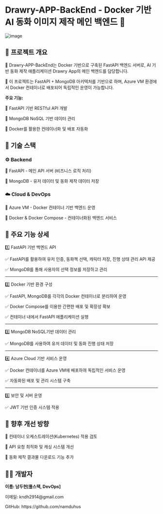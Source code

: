 # Drawry-APP-BackEnd - Docker 기반 AI 동화 이미지 제작 메인 백엔드 🚀
![image](https://github.com/user-attachments/assets/f9f4e932-98b1-4428-a1b4-ad856e3ff453)

## 📌 프로젝트 개요
🔹 Drawry-APP-BackEnd는 Docker 기반으로 구축된 FastAPI 백엔드 서버로, AI 기반 동화 제작 애플리케이션 Drawry App의 메인 백엔드를 담당합니다.
<p>🔹 이 프로젝트는 FastAPI + MongoDB 아키텍처를 기반으로 하며, Azure VM 환경에서 Docker 컨테이너로 배포되어 독립적인 운영이 가능합니다.</p>
<p><b>주요 기능:</b></p>
<p>🔹 FastAPI 기반 RESTful API 개발</p>
<p>🔹 MongoDB NoSQL 기반 데이터 관리</p>
<p>🔹 Docker를 활용한 컨테이너화 및 배포 자동화</p>

## 🚀 기술 스택
### ⚙️ Backend
<p>🔹 FastAPI - 메인 API 서버 (비즈니스 로직 처리)</p>
<p>🔹 MongoDB - 유저 데이터 및 동화 제작 데이터 저장</p>

### ☁️ Cloud & DevOps
<p>🔹 Azure VM - Docker 컨테이너 기반 백엔드 운영</p>
<p>🔹 Docker & Docker Compose - 컨테이너화된 백엔드 서비스</p>

## 📖 주요 기능 상세
<p>1️⃣ FastAPI 기반 백엔드 API</p>
<p>✅ FastAPI를 활용하여 유저 인증, 동화책 선택, 캐릭터 저장, 진행 상태 관리 API 제공</p>
<p>✅ MongoDB를 통해 사용자의 선택 정보를 저장하고 관리</p>
<hr>
<p>2️⃣ Docker 기반 환경 구성</p>
<p>✅ FastAPI, MongoDB를 각각의 Docker 컨테이너로 분리하여 운영</p>
<p>✅ Docker Compose를 이용한 간편한 배포 및 확장성 확보</p>
<p>✅ 컨테이너 내에서 FastAPI 애플리케이션 실행</p>
<hr>
<p>3️⃣ MongoDB NoSQL기반 데이터 관리</p>
<p>✅ MongoDB를 사용하여 유저 데이터 및 동화 진행 상태 저장</p>
<hr>
<p>4️⃣ Azure Cloud 기반 서비스 운영</p>
<p>✅ Docker 컨테이너를 Azure VM에 배포하여 독립적인 서비스 운영</p>
<p>✅ 자동화된 배포 및 관리 시스템 구축</p>
<hr>
<p>5️⃣ 보안 및 서버 운영</p>
<p>✅ JWT 기반 인증 시스템 적용</p>

## 📌 향후 개선 방향
<p>🔹 컨테이너 오케스트레이션(Kubernetes) 적용 검토</p>
<p>🔹 API 요청 최적화 및 캐싱 시스템 개선</p>
<p>🔹 동화 제작 결과물 다운로드 기능 추가</p>

## 👨‍💻 개발자
<p><b>이름: 남두현[풀스택, DevOps]</b></p>

<p>이메일: kndh2914@gmail.com</p>

<p>GitHub: https://github.com/namduhus</p>
